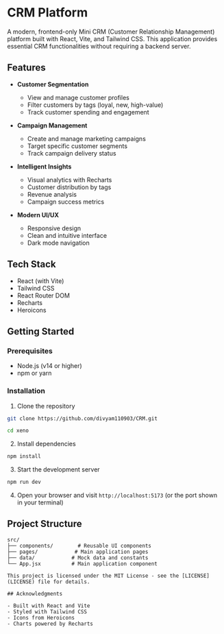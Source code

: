#  CRM Platform

A modern, frontend-only Mini CRM (Customer Relationship Management) platform built with React, Vite, and Tailwind CSS. This application provides essential CRM functionalities without requiring a backend server.

## Features

- **Customer Segmentation**
  - View and manage customer profiles
  - Filter customers by tags (loyal, new, high-value)
  - Track customer spending and engagement

- **Campaign Management**
  - Create and manage marketing campaigns
  - Target specific customer segments
  - Track campaign delivery status

- **Intelligent Insights**
  - Visual analytics with Recharts
  - Customer distribution by tags
  - Revenue analysis
  - Campaign success metrics

- **Modern UI/UX**
  - Responsive design
  - Clean and intuitive interface
  - Dark mode navigation

## Tech Stack

- React (with Vite)
- Tailwind CSS
- React Router DOM
- Recharts
- Heroicons

## Getting Started

### Prerequisites

- Node.js (v14 or higher)
- npm or yarn

### Installation

1. Clone the repository
```bash
git clone https://github.com/divyam110903/CRM.git

cd xeno
```

2. Install dependencies
```bash
npm install
```

3. Start the development server
```bash
npm run dev
```

4. Open your browser and visit `http://localhost:5173` (or the port shown in your terminal)

## Project Structure

```
src/
├── components/        # Reusable UI components
├── pages/            # Main application pages
├── data/            # Mock data and constants
└── App.jsx          # Main application component

This project is licensed under the MIT License - see the [LICENSE](LICENSE) file for details.

## Acknowledgments

- Built with React and Vite
- Styled with Tailwind CSS
- Icons from Heroicons
- Charts powered by Recharts
